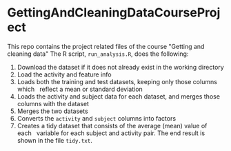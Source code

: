 # GettingAndCleaningDataCourseProject
This repo contains the project related files of the course "Getting and cleaning data"
The R script, `run_analysis.R`, does the following:
1. Download the dataset if it does not already exist in the working directory
2. Load the activity and feature info
3. Loads both the training and test datasets, keeping only those columns which   reflect a mean or standard deviation
4. Loads the activity and subject data for each dataset, and merges those   columns with the dataset
5. Merges the two datasets
6. Converts the `activity` and `subject` columns into factors
7. Creates a tidy dataset that consists of the average (mean) value of each   variable for each subject and activity pair.
The end result is shown in the file `tidy.txt`.
